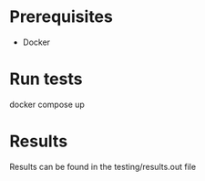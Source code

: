 # Prerequisites
- Docker

# Run tests
docker compose up

# Results
Results can be found in the testing/results.out file

